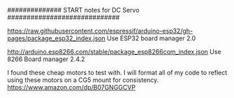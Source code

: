 
############## START notes for DC Servo #############################

https://raw.githubusercontent.com/espressif/arduino-esp32/gh-pages/package_esp32_index.json
Use ESP32 board manager 2.0

http://arduino.esp8266.com/stable/package_esp8266com_index.json
Use 8266 Board manager 2.4.2

I found these cheap motors to test with.  I will format all of my code to reflect using these motors on a CG5 mount for consistency.
https://www.amazon.com/dp/B07GNGGCVP




